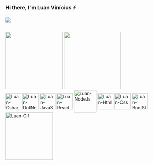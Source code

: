 
### Hi there, I'm Luan Vinícius ⚡
<a href="https://www.linkedin.com/in/luanviniciuzz" target="_blank">
<img src="https://img.shields.io/badge/LinkedIn-0077B5?style=for-the-badge&logo=linkedin&logoColor=white" target="_blank"/>
</a>

 ##
<div>
  <img height="180em" src="https://github-readme-stats.vercel.app/api?username=luanviniciuzz&show_icons=true&icon_color=c0392b&title_color=2c3e50"/>
  <img height="180em" src="https://github-readme-stats.vercel.app/api/top-langs/?username=luanviniciuzz&layout=compact&title_color=2c3e50" />      
</div>
<div style="justify-content: space-around">
  <img align="center" alt="Luan-Csharp" height="50" widht="60" src="https://cdn.jsdelivr.net/gh/devicons/devicon/icons/csharp/csharp-original.svg"/>
  <img align="center" alt="Luan-DotNet" height="50" widht="60" src="https://cdn.jsdelivr.net/gh/devicons/devicon/icons/dotnetcore/dotnetcore-original.svg"/>
  <img align="center" alt="Luan-JavaScript" height="50" widht="60" src="https://cdn.jsdelivr.net/gh/devicons/devicon/icons/javascript/javascript-original.svg"/>
  <img align="center" alt="Luan-React" height="50" widht="40" src="https://cdn.jsdelivr.net/gh/devicons/devicon/icons/react/react-original.svg"/>
  <img align="center" alt="Luan-NodeJs" height="70" widht="80" src="https://cdn.jsdelivr.net/gh/devicons/devicon/icons/nodejs/nodejs-original-wordmark.svg"/>
  <img align="center" alt="Luan-Html" height="50" widht="60" src="https://cdn.jsdelivr.net/gh/devicons/devicon/icons/html5/html5-original-wordmark.svg"/>
  <img align="center" alt="Luan-Css" height="50" widht="60" src="https://cdn.jsdelivr.net/gh/devicons/devicon/icons/css3/css3-original-wordmark.svg"/>
  <img align="center" alt="Luan-BootStrap" height="50" widht="60" src="https://cdn.jsdelivr.net/gh/devicons/devicon/icons/bootstrap/bootstrap-plain-wordmark.svg"/>
 <img align="center" alt="Luan-Gif" height="150" widht="150" src="https://cdna.artstation.com/p/assets/images/images/013/946/584/original/camille-unknown-guts.gif?1541776215&dl=1"/>
</div>


